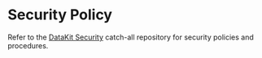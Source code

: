 # Security Policy

Refer to the [DataKit Security](https://github.com/datakit-dev/dtkt-security) catch-all repository for security policies and procedures.
